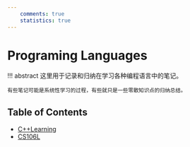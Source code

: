 ```yaml
---
    comments: true
    statistics: true
---
```


# Programing Languages

!!! abstract
    这里用于记录和归纳在学习各种编程语言中的笔记。

    有些笔记可能是系统性学习的过程，有些就只是一些零散知识点的归纳总结。

## Table of Contents

- [C++Learning](cpplearning.md)
- [CS106L](cs106l.md)

